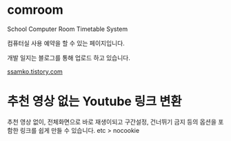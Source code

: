 # comroom
School Computer Room Timetable System

컴퓨터실 사용 예약을 할 수 있는 페이지입니다.

개발 일지는 블로그를 통해 업로드 하고 있습니다.

<a href='http://ssamko.tistory.com'>ssamko.tistory.com</a>

# 추천 영상 없는 Youtube 링크 변환
추천 영상 없이, 전체화면으로 바로 재생이되고
구간설정, 건너뛰기 금지 등의 옵션을 포함한 링크를 쉽게 만들 수 있습니다.
etc > nocookie
